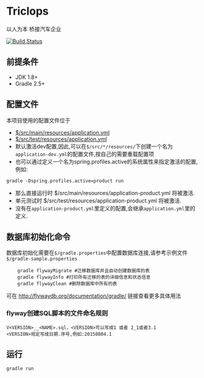 # Triclops
以人为本 桥接汽车企业

[![Build Status](https://travis-ci.org/HP-Enterprise/Triclops.svg?branch=dev)](https://travis-ci.org/HP-Enterprise/Triclops)

## 前提条件
- JDK 1.8+
- Gradle 2.5+

## 配置文件
本项目使用的配置文件位于
- [$/src/main/resources/application.yml](https://github.com/HP-Enterprise/Triclops/blob/dev/src/main/resources/application.yml)
- [$/src/test/resources/application.yml](https://github.com/HP-Enterprise/Triclops/blob/dev/src/test/resources/application.yml)
- 默认激活dev配置,因此,可以在`$/src/*/resources/`下创建一个名为`application-dev.yml`的配置文件,按自己的需要重载配置项
- 也可以通过定义一个名为spring.profiles.active的系统属性来指定激活的配置,例如:
```SHELL
gradle -Dspring.profiles.active=product run
```
- 那么直接运行时 $/src/main/resources/application-product.yml 将被激活.
- 单元测试时 $/src/test/resources/application-product.yml 将被激活.
- 没有在`application-product.yml`里定义的配置,会继承`application.yml`里的定义.

## 数据库初始化命令
数据库初始化需要在`$/gradle.properties`中配置数据库连接,请参考示例文件`$/gradle-sample.properties`
```SHELL
    gradle flywayMigrate #迁移数据库并且自动创建数据库的表
    gradle flywayInfo #打印所有迁移的表的详细信息和状态信息
    gradle flywayClean #删除数据库中所有的表
```
可在 http://flywaydb.org/documentation/gradle/ 链接查看更多具体用法

### flyway创建SQL脚本的文件命名规则
```
V<VERSION>__<NAME>.sql，<VERSION>可以写成1 或者 2_1或者3.1
<VERSION>规定写成日期.序号,例如:20150804.1
```

## 运行
```SHELL
gradle run
```
